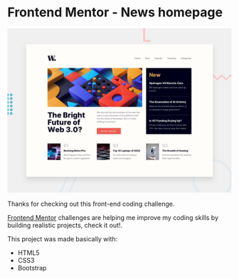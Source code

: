 # Frontend Mentor - News homepage

![Design preview for the News homepage coding challenge](./design/desktop-preview.jpg)

Thanks for checking out this front-end coding challenge.

[Frontend Mentor](https://www.frontendmentor.io) challenges are helping me improve my coding skills by building realistic projects, check it out!.

This project was made basically with:
- HTML5
- CSS3
- Bootstrap